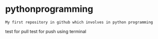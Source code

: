 # pythonprogramming
```buildoutcfg
My first repository in github which involves in python programming
```
test for pull
test for push using terminal
